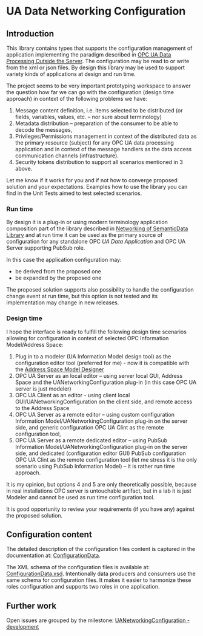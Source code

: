 # UA Data Networking Configuration

## Introduction

This library contains types that supports the configuration management of application implementing the paradigm described in [OPC UA Data Processing Outside the Server](../../SemanticDataSolution#opc-ua-data-processing-outside-the-server). The configuration may be read to or write from the xml or json files. By design this library may be used to support variety kinds of applications at design and run time.

The project seems to be very important prototyping workspace to answer the question how far we can go with the configuration (design time approach) in context of the following problems we have:

1. Message content definition, i.e. items selected to be distributed (or fields, variables, values, etc.  – nor sure about terminology)
2. Metadata distribution – preparation of the consumer to be able to decode the messages,
3. Privileges/Permissions management in context of the distributed data as the primary resource (subject) for any OPC UA data processing application and in context of the message handlers as the data access communication channels (infrastructure).
4. Security tokens distribution to support all scenarios mentioned in 3 above.

Let me know if it works for you and if not how to converge proposed solution and your expectations. Examples how to use the library you can find in the Unit Tests aimed to test selected scenarios.

### Run time

By design it is a plug-in or using modern terminology application composition part of the library described in [Networking of SemanticData Library](../../Networking/SemanticData#networking-of-semanticdata-library)  and at run time it can be used as the primary source of configuration for any standalone OPC *UA Data Application* and OPC UA Server supporting PubSub role.

In this case the application configuration may:

* be derived from the proposed one
* be expanded by the proposed one

The proposed solution supports also possibility to handle the configuration change event at run time, but this option is not tested and its implementation may change in new releases.

### Design time


I hope the interface is ready to fulfill the following design time scenarios allowing for configuration in context of selected OPC Information Model/Address Space:

1. Plug in to a modeler (UA Information Model design tool) as the configuration editor tool (preferred for me) - now it is compatible with the [Address Space Model Designer](http://www.commsvr.com/Products/OPCUA/UAModelDesigner.aspx)
2. OPC UA Server as an local editor – using server local GUI, Address Space and the UANetworkingConfiguration plug-in (in this case OPC UA server is just modeler)
3. OPC UA Client as an editor  - using client local GUI/UANetworkingConfiguration on the client side, and remote access to the Address Space
4. OPC UA Server as a remote editor – using custom configuration Information Model/UANetworkingConfiguration plug-in on the server side, and  generic configuration OPC UA Clint as the remote configuration tool,
5. OPC UA Server as a remote dedicated editor – using PubSub Information Model/UANetworkingConfiguration plug-in on the server side, and  dedicated (configuration editor GUI) PubSub configuration OPC UA Clint as the remote configuration tool (let me stress it is the only scenario using PubSub Information Model) – it is rather run time approach.

It is my opinion, but options 4 and 5 are only theoretically possible, because in real installations OPC server is untouchable artifact, but in a lab it is just Modeler and cannot be used as run time configuration tool.

It is good opportunity to review your requirements (if you have any) against the proposed solution.

## Configuration content

The detailed description of the configuration files content is captured in the documentation at: [ConfigurationData](http://www.commsvr.com/Download/DataManagement/?topic=html/24749307.htm).

The XML schema of the configuration files is available at: [ConfigurationData.xsd](./Serialization/ConfigurationData.xsd). Intentionally data producers and consumers use the same schema for configuration files. It makes it easier to harmonize these roles configuration and supports two roles in one application.

## Further work

Open issues are grouped by the milestone: [UANetworkingConfiguration - development](https://github.com/mpostol/OPC-UA-OOI/issues?q=is%3Aopen+is%3Aissue+milestone%3A%22UANetworkingConfiguration+-+development%22)
